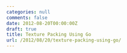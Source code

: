 ```yaml
---
categories: null
comments: false
date: 2012-08-20T00:00:00Z
draft: true
title: Texture Packing Using Go
url: /2012/08/20/texture-packing-using-go/
---
```

